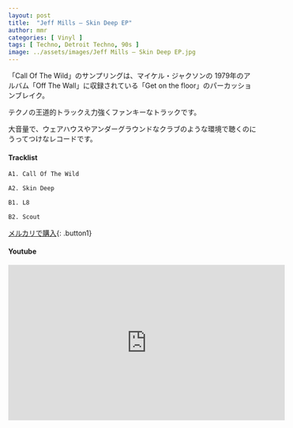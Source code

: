 ```yaml
---
layout: post
title:  "Jeff Mills – Skin Deep EP"
author: mmr
categories: [ Vinyl ]
tags: [ Techno, Detroit Techno, 90s ]
image: ../assets/images/Jeff Mills – Skin Deep EP.jpg
---
```


「Call Of The Wild」のサンプリングは、マイケル・ジャクソンの 1979年のアルバム「Off The Wall」に収録されている「Get on the floor」のパーカッションブレイク。

テクノの王道的トラックえ力強くファンキーなトラックです。

大音量で、ウェアハウスやアンダーグラウンドなクラブのような環境で聴くのにうってつけなレコードです。

#### Tracklist
```md
A1. Call Of The Wild

A2. Skin Deep

B1. L8

B2. Scout
```

[メルカリで購入](https://jp.mercari.com/item/m68002048690?afid=6142608987){: .button1}

#### Youtube
<iframe width="560" height="315" src="https://www.youtube.com/embed/Hzs8AYzUKfU?si=Zmah0AWVN_kd7QeU" title="YouTube video player" frameborder="0" allow="accelerometer; autoplay; clipboard-write; encrypted-media; gyroscope; picture-in-picture; web-share" referrerpolicy="strict-origin-when-cross-origin" allowfullscreen></iframe>